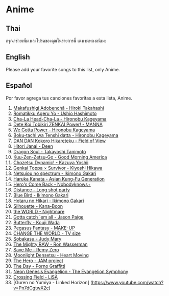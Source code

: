 # Anime

## Thai

กรุณาช่วยเพิ่มเพลงโปรดของคุณในรายการนี้ เฉพาะเพลงอนิเมะ

## English

Please add your favorite songs to this list, only Anime.

## Español

Por favor agrega tus canciones favoritas a esta lista, Anime.

1. [Makafushigi Adobenchā - Hiroki Takahashi](https://www.youtube.com/watch?v=Mmbc8E6rAmM)
2. [Romatikku Ageru Yo - Ushio Hashimoto](https://www.youtube.com/watch?v=KGH81uk_sn0)
3. [Cha-La Head-Cha-La - Hironobu Kageyama](https://www.youtube.com/watch?v=wbFzbUUxP_8)
4. [Dete Koi Tobikiri ZENKAI Power! - MANNA](https://www.youtube.com/watch?v=t1vX4f-hUd8)
5. [We Gotta Power - Hironobu Kageyama](https://www.youtube.com/watch?v=5C89nVfrvS8)
6. [Boku-tachi wa Tenshi datta - Hironobu Kageyama](https://www.youtube.com/watch?v=S0oz4jZBJSs)
7. [DAN DAN Kokoro Hikareteku - Field of View](https://www.youtube.com/watch?v=uC8sc0cQa9M)
8. [Hitori Janai - Deen](https://www.youtube.com/watch?v=SYebv2T7Q78)
9. [Dragon Soul - Takayoshi Tanimoto](https://www.youtube.com/watch?v=zIec5j8hews)
10. [Kuu-Zen-Zetsu-Go - Good Morning America](https://www.youtube.com/watch?v=YaWJvnIDsKU)
11. [Chozetsu Dynamic! - Kazuya Yoshii](https://www.youtube.com/watch?v=lhOhr_aZTYs)
12. [Genkai Toppa × Survivor - Kiyoshi Hikawa](https://www.youtube.com/watch?v=Ao-joHMNk-A)
13. [Netsujou no spectrum - Ikimono Gakari](https://www.youtube.com/watch?v=JAaCIccrxeY)
14. [Haruka Kanata - Asian Kung-Fu Generation](https://www.youtube.com/watch?v=nJ6A6GC_ki4)
15. [Hero's Come Back - Nobodyknows+](https://www.youtube.com/watch?v=weL3yPHuFnM)
16. [Distance - Long shot party](https://www.youtube.com/watch?v=9VL9KzZKHqU)
17. [Blue Bird - Ikimono Gakari](https://www.youtube.com/watch?v=cXXgi31Pe04)
18. [Hotaru no Hikari - Ikimono Gakari](https://www.youtube.com/watch?v=C4Nmurcu6ps)
19. [Silhouette - Kana-Boon](https://www.youtube.com/watch?v=dlFA0Zq1k2A)
20. [the WORLD - Nightmare](https://www.youtube.com/watch?v=RvIx-SJvlNY)
21. [Gotta catch `em all - Jason Paige](https://www.youtube.com/watch?v=fCkeLBGSINs)
22. [Butterfly - Kouji Wada](https://www.youtube.com/watch?v=tR3sMmz_H1g)
23. [Pegasus Fantasy - MAKE-UP](https://www.youtube.com/watch?v=4UcpWAeMV1c)
24. [CHANGE THE WORLD - TV size](https://www.youtube.com/watch?v=Cy9oYjjN1vo)
25. [Sobakasu - Judy Mary](https://www.youtube.com/watch?v=ZEPu1b_vRvM)
26. [The Mighty RAW - Ron Wasserman ](https://www.youtube.com/watch?v=S7ZwBOB9U7w)
27. [Save Me - Remy Zero](https://www.youtube.com/watch?v=greTJhHhiHk)
28. [Moonlight Densetsu - Heart Moving](https://www.youtube.com/watch?v=sEnaU4BsQic)
29. [The Hero - JAM project](https://www.youtube.com/watch?v=sfFv3MTPdkw)
30. [The Day - Porno Graffitti](https://www.youtube.com/watch?v=2SVZ_2z79rQ)
31. [Neon Genesis Evangelion - The Evangelion Symphony](https://www.youtube.com/watch?v=nP3LMSAmrfU)
32. [Crossing Field - LiSA](https://youtu.be/xiz0utrFdHU)
33. [Guren no Yumiya - Linked Horizon] (https://www.youtube.com/watch?v=Pn7dCgtwX2c)
